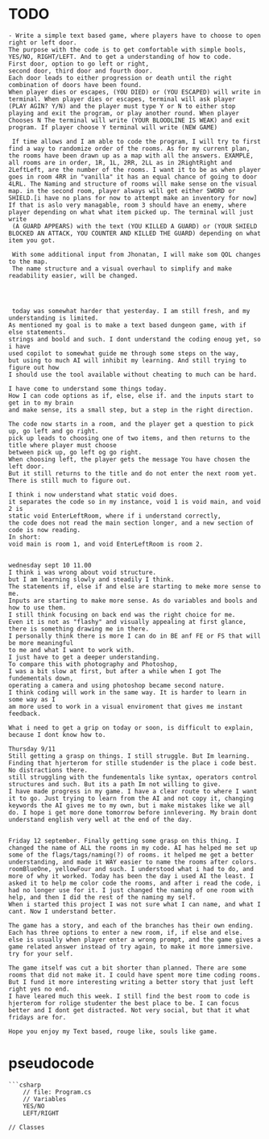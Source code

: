 # TODO

    - Write a simple text based game, where players have to choose to open right or left door.
    The purpose with the code is to get comfortable with simple bools,
    YES/NO, RIGHT/LEFT. And to get a understanding of how to code.
    First door, option to go left or right,
    second door, third door and fourth door.
    Each door leads to either progression or death until the right combination of doors have been found.
    When player dies or escapes, (YOU DIED) or (YOU ESCAPED) will write in terminal. When player dies or escapes, terminal will ask player
    (PLAY AGIN? Y/N) and the player must type Y or N to either stop playing and exit the program, or play another round. When player Chooses N The terminal will write (YOUR BLOODLINE IS WEAK) and exit program. If player choose Y terminal will write (NEW GAME)

     If time allows and I am able to code the program, I will try to first find a way to randomize order of the rooms. As for my current plan, the rooms have been drawn up as a map with all the answers. EXAMPLE, all rooms are in order, 1R, 1L, 2RR, 2LL as in 2RightRight and 2LeftLeft, are the number of the rooms. I want it to be as when player goes in room 4RR in "vanilla" it has an equal chance of going to door 4LRL. The Naming and structure of rooms will make sense on the visual map. in the second room, player always will get either SWORD or SHIELD.[i have no plans for now to attempt make an inventory for now] If that is aslo very managable, room 3 should have an enemy, where player depending on what what item picked up. The terminal will just write
     (A GUARD APPEARS) with the text (YOU KILLED A GUARD) or (YOUR SHIELD BLOCKED AN ATTACK, YOU COUNTER AND KILLED THE GUARD) depending on what item you got.

     With some additional input from Jhonatan, I will make som QOL changes to the map.
     The name structure and a visual overhaul to simplify and make readability easier, will be changed.




     today was somewhat harder that yesterday. I am still fresh, and my understanding is limited.
    As mentioned my goal is to make a text based dungeon game, with if else statements.
    strings and boold and such. I dont understand the coding enoug yet, so i have
    used copilot to somewhat guide me through some steps on the way,
    but using to much AI will inhibit my learning. And still trying to figure out how
    I should use the tool available without cheating to much can be hard.

    I have come to understand some things today.
    How I can code options as if, else, else if. and the inputs start to get in to my brain
    and make sense, its a small step, but a step in the right direction.

    The code now starts in a room, and the player get a question to pick up, go left and go right.
    pick up leads to choosing one of two items, and then returns to the title where player must choose
    between pick up, go left og go right.
    When choosing left, the player gets the message You have chosen the left door.
    But it still returns to the title and do not enter the next room yet.
    There is still much to figure out.

    I think i now understand what static void does.
    it separates the code so in my instance, void 1 is void main, and void 2 is
    static void EnterLeftRoom, where if i understand correctly,
    the code does not read the main section longer, and a new section of code is now reading.
    In short:
    void main is room 1, and void EnterLeftRoom is room 2.


    wednesday sept 10 11.00
    I think i was wrong about void structure.
    but I am learning slowly and steadily I think.
    The statements if, else if and else are starting to meke more sense to me.
    Inputs are starting to make more sense. As do variables and bools and how to use them.
    I still think focusing on back end was the right choice for me.
    Even it is not as "flashy" and visually appealing at first glance,
    there is something drawing me in there.
    I personally think there is more I can do in BE anf FE or FS that will be more meaningful
    to me and what I want to work with.
    I just have to get a deeper understanding.
    To compare this with photography and Photoshop,
    I was a bit slow at first, but after a while when I got The fundementals down,
    operating a camera and using photoshop became second nature.
    I think coding will work in the same way. It is harder to learn in some way as I
    am more used to work in a visual enviroment that gives me instant feedback.

    What i need to get a grip on today or soon, is difficult to explain, because I dont know how to.

    Thursday 9/11
    Still getting a grasp on things. I still struggle. But Im learning.
    Finding that hjerterom for stille studender is the place i code best. No distractions there.
    still struggling with the fundementals like syntax, operators control structures and such. But its a path Im not willing to give.
    I have made progress in my game. I have a clear route to where I want it to go. Just trying to learn from the AI and not copy it, changing keywords the AI gives me to my own, but i make mistakes like we all do. I hope i get more done tomorrow before innlevering. My brain dont understand english very well at the end of the day.


    Friday 12 september. Finally getting some grasp on this thing. I changed the name of ALL the rooms in my code. AI has helped me set up some of the flags/tags/naming(?) of rooms. it helped me get a better understanding, and made it WAY easier to name the rooms after colors. roomBlueOne, yellowFour and such. I understood what i had to do, and more of why it worked. Today has been the day i used AI the least. I asked it to help me color code the rooms, and after i read the code, i had no longer use for it. I just changed the naming of one room with help, and then I did the rest of the naming my self.
    When i started this project I was not sure what I can name, and what I cant. Now I understand better.

    The game has a story, and each of the branches has their own ending. Each has three options to enter a new room, if, if else and else.
    else is usually when player enter a wrong prompt, and the game gives a game related answer instead of try again, to make it more immersive.
    try for your self.

    The game itself was cut a bit shorter than planned. There are some rooms that did not make it. I could have spent more time coding rooms. But I fund it more interesting writing a better story that just left right yes no end.
    I have leared much this week. I still find the best room to code is hjerterom for rolige studenter the best place to be. I can focus better and I dont get distracted. Not very social, but that it what fridays are for.

    Hope you enjoy my Text based, rouge like, souls like game.

# pseudocode

    ```csharp
        // file: Program.cs
        // Variables
        YES/NO
        LEFT/RIGHT

    // Classes
